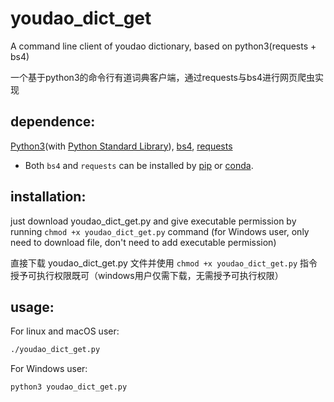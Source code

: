# youdao_dict_get

A command line client of youdao dictionary, based on python3(requests + bs4)

一个基于python3的命令行有道词典客户端，通过requests与bs4进行网页爬虫实现

## dependence:

[Python3](https://www.python.org/)(with [Python Standard Library](https://docs.python.org/3.7/library/index.html)),  [bs4](https://www.crummy.com/software/BeautifulSoup/bs4/doc/),  [requests](https://requests.readthedocs.io/en/latest/index.html)

+ Both `bs4` and `requests` can be installed by [pip](https://pypi.org/) or [conda](https://anaconda.org). 


## installation:

just download youdao_dict_get.py and give executable permission by running `chmod +x youdao_dict_get.py` command (for Windows user, only need to download file, don't need to add executable permission)

直接下载 youdao_dict_get.py 文件并使用 `chmod +x youdao_dict_get.py` 指令授予可执行权限既可（windows用户仅需下载，无需授予可执行权限）

## usage:

For linux and macOS user:

```bash
./youdao_dict_get.py
```

For Windows user:

```bash
python3 youdao_dict_get.py
```
